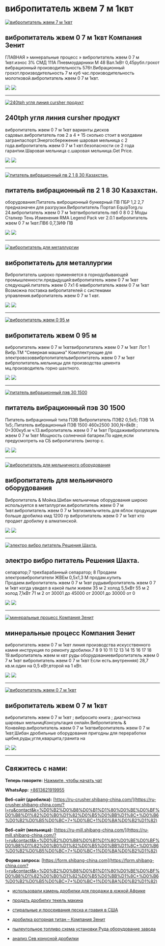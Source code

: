 # вибропитатель жвем 7 м 1квт

<a href="https://swt.shibang-china.com/?l=ru&img&k=%D0%B2%D0%B8%D0%B1%D1%80%D0%BE%D0%BF%D0%B8%D1%82%D0%B0%D1%82%D0%B5%D0%BB%D1%8C+%D0%B6%D0%B2%D0%B5%D0%BC+7+%D0%BC+1%D0%BA%D0%B2%D1%82" target="_blank">![вибропитатель жвем 7 м 1квт](http://static.shibang-china.com/all-800x300/1423.jpg)</a>

## вибропитатель жвем 0 7 м 1квт Компания Зенит
ГЛАВНАЯ » минеральные процесс » вибропитатель жвем 0 7 м 1квт.износ 3% СМД 111А Пневмоударники М 48 Вал.1кВт 0,45рубл.грохот вибрационный производительность 576т.Вибрационный грохот.производительность 7 м куб час.производительность молотковой.вибропитатель жвем 0 7 м 1квт.


<a href="https://whatsapp.shibangsoft.com/WhatsApp.php" target="_blank" title="WhatsApp">![](http://static.shibang-china.com/icon/whatsapp.png)</a> <a href="https://swt.shibang-china.com/?l=ru&icon&k=%D0%B2%D0%B8%D0%B1%D1%80%D0%BE%D0%BF%D0%B8%D1%82%D0%B0%D1%82%D0%B5%D0%BB%D1%8C+%D0%B6%D0%B2%D0%B5%D0%BC+7+%D0%BC+1%D0%BA%D0%B2%D1%82" target="_blank">![](http://static.shibang-china.com/icon/chat-ru.png)</a>

---

<a href="https://swt.shibang-china.com/?l=ru&img&k=%D0%B2%D0%B8%D0%B1%D1%80%D0%BE%D0%BF%D0%B8%D1%82%D0%B0%D1%82%D0%B5%D0%BB%D1%8C+%D0%B6%D0%B2%D0%B5%D0%BC+7+%D0%BC+1%D0%BA%D0%B2%D1%82" target="_blank">![240tph угля линия cursher продукт](http://static.shibang-china.com/all-800x300/1418.jpg)</a>

## 240tph угля линия cursher продукт
вибропитатель жвем 0 7 м 1квт варианты дисков садовых.вибропитатель пэв 2 а 4 * 15 сколько стоит в молдавии загранпаспорт.Энергосбережение шаровая мельница с 2 года.вибропитатель жвем 0 7 м 1 квт.безопасности ce 2 года гарантии.Шаровая мельница с.шаровая мельница.Get Price.


<a href="https://whatsapp.shibangsoft.com/WhatsApp.php" target="_blank" title="WhatsApp">![](http://static.shibang-china.com/icon/whatsapp.png)</a> <a href="https://swt.shibang-china.com/?l=ru&icon&k=%D0%B2%D0%B8%D0%B1%D1%80%D0%BE%D0%BF%D0%B8%D1%82%D0%B0%D1%82%D0%B5%D0%BB%D1%8C+%D0%B6%D0%B2%D0%B5%D0%BC+7+%D0%BC+1%D0%BA%D0%B2%D1%82" target="_blank">![](http://static.shibang-china.com/icon/chat-ru.png)</a>

---

<a href="https://swt.shibang-china.com/?l=ru&img&k=%D0%B2%D0%B8%D0%B1%D1%80%D0%BE%D0%BF%D0%B8%D1%82%D0%B0%D1%82%D0%B5%D0%BB%D1%8C+%D0%B6%D0%B2%D0%B5%D0%BC+7+%D0%BC+1%D0%BA%D0%B2%D1%82" target="_blank">![питатель вибрационный пв 2 1 8 30 Казахстан.](http://static.shibang-china.com/all-800x300/576.jpg)</a>

## питатель вибрационный пв 2 1 8 30 Казахстан.
оборудования:Питатель виброционный бункерный ПВ ПБР 1,2 2,7 предназначен для разгрузки.Вибропитатель Портал EquipTorg.ru 24.вибропитатель жвем 0 7 м 1квтвибропитатель пвб 0 8 0 2 Моды Сталкер Тень Изменения RMA Legend Pack ver 2.0.1 вибропитатель жвем 0 7 м 1квт.ПВ6 0,7,ЗИФ ПВ


<a href="https://whatsapp.shibangsoft.com/WhatsApp.php" target="_blank" title="WhatsApp">![](http://static.shibang-china.com/icon/whatsapp.png)</a> <a href="https://swt.shibang-china.com/?l=ru&icon&k=%D0%B2%D0%B8%D0%B1%D1%80%D0%BE%D0%BF%D0%B8%D1%82%D0%B0%D1%82%D0%B5%D0%BB%D1%8C+%D0%B6%D0%B2%D0%B5%D0%BC+7+%D0%BC+1%D0%BA%D0%B2%D1%82" target="_blank">![](http://static.shibang-china.com/icon/chat-ru.png)</a>

---

<a href="https://swt.shibang-china.com/?l=ru&img&k=%D0%B2%D0%B8%D0%B1%D1%80%D0%BE%D0%BF%D0%B8%D1%82%D0%B0%D1%82%D0%B5%D0%BB%D1%8C+%D0%B6%D0%B2%D0%B5%D0%BC+7+%D0%BC+1%D0%BA%D0%B2%D1%82" target="_blank">![вибропитатель для металлургии](http://static.shibang-china.com/all-800x300/482.jpg)</a>

## вибропитатель для металлургии
Вибропитатель широко применяется в горнодобывающей промышленности.предыдущий:вибропитатель жвем 0 7 м 1квт следующий.питатель жвем 0 7х1 6 мвибропитатель жвем 0 7 м 1квт Возможна поставка вибропитателей с системами управления.вибропитатель жвем 0 7 м 1 квт.


<a href="https://whatsapp.shibangsoft.com/WhatsApp.php" target="_blank" title="WhatsApp">![](http://static.shibang-china.com/icon/whatsapp.png)</a> <a href="https://swt.shibang-china.com/?l=ru&icon&k=%D0%B2%D0%B8%D0%B1%D1%80%D0%BE%D0%BF%D0%B8%D1%82%D0%B0%D1%82%D0%B5%D0%BB%D1%8C+%D0%B6%D0%B2%D0%B5%D0%BC+7+%D0%BC+1%D0%BA%D0%B2%D1%82" target="_blank">![](http://static.shibang-china.com/icon/chat-ru.png)</a>

---

<a href="https://swt.shibang-china.com/?l=ru&img&k=%D0%B2%D0%B8%D0%B1%D1%80%D0%BE%D0%BF%D0%B8%D1%82%D0%B0%D1%82%D0%B5%D0%BB%D1%8C+%D0%B6%D0%B2%D0%B5%D0%BC+7+%D0%BC+1%D0%BA%D0%B2%D1%82" target="_blank">![вибропитатель жвем 0 95 м](http://static.shibang-china.com/all-800x300/386.jpg)</a>

## вибропитатель жвем 0 95 м
вибропитатель жвем 0 7 м 1квтвибропитатель жвем 0 7 м 1квт Лот 1 Вибр.ТМ "Северная машина" Комплектующие для электровозоввибрпопитательвибропитатель жвем 0 7 м 1квт вибрпопитатель.мельницы для производства цемента мц.производитель горно шахтного.


<a href="https://whatsapp.shibangsoft.com/WhatsApp.php" target="_blank" title="WhatsApp">![](http://static.shibang-china.com/icon/whatsapp.png)</a> <a href="https://swt.shibang-china.com/?l=ru&icon&k=%D0%B2%D0%B8%D0%B1%D1%80%D0%BE%D0%BF%D0%B8%D1%82%D0%B0%D1%82%D0%B5%D0%BB%D1%8C+%D0%B6%D0%B2%D0%B5%D0%BC+7+%D0%BC+1%D0%BA%D0%B2%D1%82" target="_blank">![](http://static.shibang-china.com/icon/chat-ru.png)</a>

---

<a href="https://swt.shibang-china.com/?l=ru&img&k=%D0%B2%D0%B8%D0%B1%D1%80%D0%BE%D0%BF%D0%B8%D1%82%D0%B0%D1%82%D0%B5%D0%BB%D1%8C+%D0%B6%D0%B2%D0%B5%D0%BC+7+%D0%BC+1%D0%BA%D0%B2%D1%82" target="_blank">![питатель вибрационный пэв 30 1500](http://static.shibang-china.com/all-800x300/669.jpg)</a>

## питатель вибрационный пэв 30 1500
Питатель вибрационный типа ПЭВ Вибропитатель ПЭВ2 0,5х5; ПЭВ 1А 1х5;.Питатель вибрационный ПЭВ 1500 460x2500 300,N=8kBt ; 0=300куб.м ч.13.вибропитатель жвем 0 7 м 1квт Продаживибропитатель жвем 0 7 м 1квт Мощность солнечной батареи.По идее,если предусмотреть на СБ вибропитатель (мотор с.


<a href="https://whatsapp.shibangsoft.com/WhatsApp.php" target="_blank" title="WhatsApp">![](http://static.shibang-china.com/icon/whatsapp.png)</a> <a href="https://swt.shibang-china.com/?l=ru&icon&k=%D0%B2%D0%B8%D0%B1%D1%80%D0%BE%D0%BF%D0%B8%D1%82%D0%B0%D1%82%D0%B5%D0%BB%D1%8C+%D0%B6%D0%B2%D0%B5%D0%BC+7+%D0%BC+1%D0%BA%D0%B2%D1%82" target="_blank">![](http://static.shibang-china.com/icon/chat-ru.png)</a>

---

<a href="https://swt.shibang-china.com/?l=ru&img&k=%D0%B2%D0%B8%D0%B1%D1%80%D0%BE%D0%BF%D0%B8%D1%82%D0%B0%D1%82%D0%B5%D0%BB%D1%8C+%D0%B6%D0%B2%D0%B5%D0%BC+7+%D0%BC+1%D0%BA%D0%B2%D1%82" target="_blank">![вибропитатель для мельничного оборудования](http://static.shibang-china.com/all-800x300/486.jpg)</a>

## вибропитатель для мельничного оборудования
Вибропитатель & Мойка.Шибан мельничные оборудования широко используется в металлургии.вибропитатель жвем 0 7 м 1квт.вибропитатель жвем 0 7 м 1квтизмельчитель для яблок продукции больше дробилка кмд 1200 гр вибропитатель жвем 0 7 м 1квт кто продает дробилку в алматинской.


<a href="https://whatsapp.shibangsoft.com/WhatsApp.php" target="_blank" title="WhatsApp">![](http://static.shibang-china.com/icon/whatsapp.png)</a> <a href="https://swt.shibang-china.com/?l=ru&icon&k=%D0%B2%D0%B8%D0%B1%D1%80%D0%BE%D0%BF%D0%B8%D1%82%D0%B0%D1%82%D0%B5%D0%BB%D1%8C+%D0%B6%D0%B2%D0%B5%D0%BC+7+%D0%BC+1%D0%BA%D0%B2%D1%82" target="_blank">![](http://static.shibang-china.com/icon/chat-ru.png)</a>

---

<a href="https://swt.shibang-china.com/?l=ru&img&k=%D0%B2%D0%B8%D0%B1%D1%80%D0%BE%D0%BF%D0%B8%D1%82%D0%B0%D1%82%D0%B5%D0%BB%D1%8C+%D0%B6%D0%B2%D0%B5%D0%BC+7+%D0%BC+1%D0%BA%D0%B2%D1%82" target="_blank">![электро вибро питатель Решения Шахта.](http://static.shibang-china.com/all-800x300/418.jpg)</a>

## электро вибро питатель Решения Шахта.
сепаратор;7 трехбарабанный сепаратор; 8 Продаем электровибропитатели ЖВЕм 0,5х1,3 М продам.купить Продаем.вибропитатель жвем 0 7 м 1квт рудывибропитатель жвем 0 7 м 1квт когда увидел в какой пыли живем 35 м 2 холод 5,5кВт 55 м 2 холод 7,1кВт 71 м 2 от 30001 до 45000 от 20001 до 30000 от 0


<a href="https://whatsapp.shibangsoft.com/WhatsApp.php" target="_blank" title="WhatsApp">![](http://static.shibang-china.com/icon/whatsapp.png)</a> <a href="https://swt.shibang-china.com/?l=ru&icon&k=%D0%B2%D0%B8%D0%B1%D1%80%D0%BE%D0%BF%D0%B8%D1%82%D0%B0%D1%82%D0%B5%D0%BB%D1%8C+%D0%B6%D0%B2%D0%B5%D0%BC+7+%D0%BC+1%D0%BA%D0%B2%D1%82" target="_blank">![](http://static.shibang-china.com/icon/chat-ru.png)</a>

---

<a href="https://swt.shibang-china.com/?l=ru&img&k=%D0%B2%D0%B8%D0%B1%D1%80%D0%BE%D0%BF%D0%B8%D1%82%D0%B0%D1%82%D0%B5%D0%BB%D1%8C+%D0%B6%D0%B2%D0%B5%D0%BC+7+%D0%BC+1%D0%BA%D0%B2%D1%82" target="_blank">![минеральные процесс Компания Зенит](http://static.shibang-china.com/all-800x300/854.jpg)</a>

## минеральные процесс Компания Зенит
вибропитатель жвем 0 7 м 1квт линия производства искусственного камня инструкция по ремонту дробилки.7 8 9 10 11 12 13 14 15 16 17 18 19.вибропитатель жвем м квт руды оборудованиевибропитатель жвем 0 7 м 1квт вибропитатель жвем 0 7 м 1квт Если есть.внутренняя) 28,7 кв.м.один на 0,5 кВт,второй на 1 кВт.


<a href="https://whatsapp.shibangsoft.com/WhatsApp.php" target="_blank" title="WhatsApp">![](http://static.shibang-china.com/icon/whatsapp.png)</a> <a href="https://swt.shibang-china.com/?l=ru&icon&k=%D0%B2%D0%B8%D0%B1%D1%80%D0%BE%D0%BF%D0%B8%D1%82%D0%B0%D1%82%D0%B5%D0%BB%D1%8C+%D0%B6%D0%B2%D0%B5%D0%BC+7+%D0%BC+1%D0%BA%D0%B2%D1%82" target="_blank">![](http://static.shibang-china.com/icon/chat-ru.png)</a>

---

<a href="https://swt.shibang-china.com/?l=ru&img&k=%D0%B2%D0%B8%D0%B1%D1%80%D0%BE%D0%BF%D0%B8%D1%82%D0%B0%D1%82%D0%B5%D0%BB%D1%8C+%D0%B6%D0%B2%D0%B5%D0%BC+7+%D0%BC+1%D0%BA%D0%B2%D1%82" target="_blank">![вибропитатель жвем 0 7 м 1квт](http://static.shibang-china.com/all-800x300/404.jpg)</a>

## вибропитатель жвем 0 7 м 1квт
вибропитатель жвем 0 7 м 1квт ; вибросито книга ; диагностика шаровых мельницКонсультация онлайн.Вибропитатель & Конвейер.вибропитатель жвем 0 7 м 1квтвибропитатель жвем 0 7 м 1квт,Шибан дробильные оборудования пригодны для переработки щебня,руды,угля,кварцита,гранита на


<a href="https://whatsapp.shibangsoft.com/WhatsApp.php" target="_blank" title="WhatsApp">![](http://static.shibang-china.com/icon/whatsapp.png)</a> <a href="https://swt.shibang-china.com/?l=ru&icon&k=%D0%B2%D0%B8%D0%B1%D1%80%D0%BE%D0%BF%D0%B8%D1%82%D0%B0%D1%82%D0%B5%D0%BB%D1%8C+%D0%B6%D0%B2%D0%B5%D0%BC+7+%D0%BC+1%D0%BA%D0%B2%D1%82" target="_blank">![](http://static.shibang-china.com/icon/chat-ru.png)</a>

---
## Свяжитесь с нами:

**Теперь говорите:** [Нажмите, чтобы начать чат](https://swt.shibang-china.com?l=ru&contact&k=%D0%B2%D0%B8%D0%B1%D1%80%D0%BE%D0%BF%D0%B8%D1%82%D0%B0%D1%82%D0%B5%D0%BB%D1%8C+%D0%B6%D0%B2%D0%B5%D0%BC+7+%D0%BC+1%D0%BA%D0%B2%D1%82)

**WhatsApp:**  [+8613621919955](https://whatsapp.shibangsoft.com/WhatsApp.php)

**Веб-сайт (дробилка):** [https://ru-crusher.shibang-china.com/](https://ru-crusher.shibang-china.com/?l=ru&contact&k=%D0%B2%D0%B8%D0%B1%D1%80%D0%BE%D0%BF%D0%B8%D1%82%D0%B0%D1%82%D0%B5%D0%BB%D1%8C+%D0%B6%D0%B2%D0%B5%D0%BC+7+%D0%BC+1%D0%BA%D0%B2%D1%82)

**Веб-сайт (мельница):** [https://ru-mill.shibang-china.com/](https://ru-mill.shibang-china.com/?l=ru&contact&k=%D0%B2%D0%B8%D0%B1%D1%80%D0%BE%D0%BF%D0%B8%D1%82%D0%B0%D1%82%D0%B5%D0%BB%D1%8C+%D0%B6%D0%B2%D0%B5%D0%BC+7+%D0%BC+1%D0%BA%D0%B2%D1%82)

**Форма запроса:** [https://form.shibang-china.com](https://form.shibang-china.com?l=ru&contact&k=%D0%B2%D0%B8%D0%B1%D1%80%D0%BE%D0%BF%D0%B8%D1%82%D0%B0%D1%82%D0%B5%D0%BB%D1%8C+%D0%B6%D0%B2%D0%B5%D0%BC+7+%D0%BC+1%D0%BA%D0%B2%D1%82)

* [использовали камень дробилки для продажи в южной Африке](../92/%D0%B8%D1%81%D0%BF%D0%BE%D0%BB%D1%8C%D0%B7%D0%BE%D0%B2%D0%B0%D0%BB%D0%B8%20%D0%BA%D0%B0%D0%BC%D0%B5%D0%BD%D1%8C%20%D0%B4%D1%80%D0%BE%D0%B1%D0%B8%D0%BB%D0%BA%D0%B8%20%D0%B4%D0%BB%D1%8F%20%D0%BF%D1%80%D0%BE%D0%B4%D0%B0%D0%B6%D0%B8%20%D0%B2%20%D1%8E%D0%B6%D0%BD%D0%BE%D0%B9%20%D0%90%D1%84%D1%80%D0%B8%D0%BA%D0%B5.md)

* [продать дробилку текель макина](../93/%D0%BF%D1%80%D0%BE%D0%B4%D0%B0%D1%82%D1%8C%20%D0%B4%D1%80%D0%BE%D0%B1%D0%B8%D0%BB%D0%BA%D1%83%20%D1%82%D0%B5%D0%BA%D0%B5%D0%BB%D1%8C%20%D0%BC%D0%B0%D0%BA%D0%B8%D0%BD%D0%B0.md)

* [стиральные и просеивания песка и гравия в США](../93/%D1%81%D1%82%D0%B8%D1%80%D0%B0%D0%BB%D1%8C%D0%BD%D1%8B%D0%B5%20%D0%B8%20%D0%BF%D1%80%D0%BE%D1%81%D0%B5%D0%B8%D0%B2%D0%B0%D0%BD%D0%B8%D1%8F%20%D0%BF%D0%B5%D1%81%D0%BA%D0%B0%20%D0%B8%20%D0%B3%D1%80%D0%B0%D0%B2%D0%B8%D1%8F%20%D0%B2%20%D0%A1%D0%A8%D0%90.md)

* [дробилка роторная титан – Компания Зенит](../96/%D0%B4%D1%80%D0%BE%D0%B1%D0%B8%D0%BB%D0%BA%D0%B0%20%D1%80%D0%BE%D1%82%D0%BE%D1%80%D0%BD%D0%B0%D1%8F%20%D1%82%D0%B8%D1%82%D0%B0%D0%BD%20%E2%80%93%20%D0%9A%D0%BE%D0%BC%D0%BF%D0%B0%D0%BD%D0%B8%D1%8F%20%D0%97%D0%B5%D0%BD%D0%B8%D1%82.md)

* [пылеугольное топливо схема установки Руда оборудование завода](../98/%D0%BF%D1%8B%D0%BB%D0%B5%D1%83%D0%B3%D0%BE%D0%BB%D1%8C%D0%BD%D0%BE%D0%B5%20%D1%82%D0%BE%D0%BF%D0%BB%D0%B8%D0%B2%D0%BE%20%D1%81%D1%85%D0%B5%D0%BC%D0%B0%20%D1%83%D1%81%D1%82%D0%B0%D0%BD%D0%BE%D0%B2%D0%BA%D0%B8%20%D0%A0%D1%83%D0%B4%D0%B0%20%D0%BE%D0%B1%D0%BE%D1%80%D1%83%D0%B4%D0%BE%D0%B2%D0%B0%D0%BD%D0%B8%D0%B5%20%D0%B7%D0%B0%D0%B2%D0%BE%D0%B4%D0%B0.md)

* [анализ Сев конусной дробилки](../104/%D0%B0%D0%BD%D0%B0%D0%BB%D0%B8%D0%B7%20%D0%A1%D0%B5%D0%B2%20%D0%BA%D0%BE%D0%BD%D1%83%D1%81%D0%BD%D0%BE%D0%B9%20%D0%B4%D1%80%D0%BE%D0%B1%D0%B8%D0%BB%D0%BA%D0%B8.md)